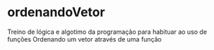 # ordenandoVetor
Treino de lógica e algotimo da programação para habituar ao uso de funções
Ordenando um vetor através de uma função 
